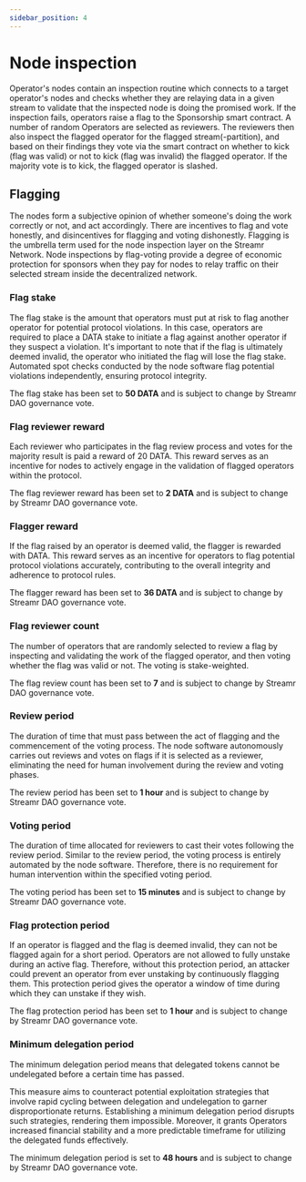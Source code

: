 ```yaml
---
sidebar_position: 4
---
```


# Node inspection
Operator's nodes contain an inspection routine which connects to a target operator's nodes and checks whether they are relaying data in a given stream to validate that the inspected node is doing the promised work. If the inspection fails, operators raise a flag to the Sponsorship smart contract. A number of random Operators are selected as reviewers. The reviewers then also inspect the flagged operator for the flagged stream(-partition), and based on their findings they vote via the smart contract on whether to kick (flag was valid) or not to kick (flag was invalid) the flagged operator. If the majority vote is to kick, the flagged operator is slashed.

## Flagging
The nodes form a subjective opinion of whether someone's doing the work correctly or not, and act accordingly. There are incentives to flag and vote honestly, and disincentives for flagging and voting dishonestly. Flagging is the umbrella term used for the node inspection layer on the Streamr Network. Node inspections by flag-voting provide a degree of economic protection for sponsors when they pay for nodes to relay traffic on their selected stream inside the decentralized network.

### Flag stake
The flag stake is the amount that operators must put at risk to flag another operator for potential protocol violations. In this case, operators are required to place a DATA stake to initiate a flag against another operator if they suspect a violation. It's important to note that if the flag is ultimately deemed invalid, the operator who initiated the flag will lose the flag stake. Automated spot checks conducted by the node software flag potential violations independently, ensuring protocol integrity.

The flag stake has been set to **50 DATA** and is subject to change by Streamr DAO governance vote.

### Flag reviewer reward
Each reviewer who participates in the flag review process and votes for the majority result is paid a reward of 20 DATA. This reward serves as an incentive for nodes to actively engage in the validation of flagged operators within the protocol.

The flag reviewer reward has been set to **2 DATA** and is subject to change by Streamr DAO governance vote.

### Flagger reward
If the flag raised by an operator is deemed valid, the flagger is rewarded with DATA. This reward serves as an incentive for operators to flag potential protocol violations accurately, contributing to the overall integrity and adherence to protocol rules.

The flagger reward has been set to **36 DATA** and is subject to change by Streamr DAO governance vote.

### Flag reviewer count
The number of operators that are randomly selected to review a flag by inspecting and validating the work of the flagged operator, and then voting whether the flag was valid or not. The voting is stake-weighted.

The flag review count has been set to **7** and is subject to change by Streamr DAO governance vote.

### Review period
The duration of time that must pass between the act of flagging and the commencement of the voting process. The node software autonomously carries out reviews and votes on flags if it is selected as a reviewer, eliminating the need for human involvement during the review and voting phases.

The review period has been set to **1 hour** and is subject to change by Streamr DAO governance vote.

### Voting period
The duration of time allocated for reviewers to cast their votes following the review period. Similar to the review period, the voting process is entirely automated by the node software. Therefore, there is no requirement for human intervention within the specified voting period.

The voting period has been set to **15 minutes** and is subject to change by Streamr DAO governance vote.

### Flag protection period
If an operator is flagged and the flag is deemed invalid, they can not be flagged again for a short period. Operators are not allowed to fully unstake during an active flag. Therefore, without this protection period, an attacker could prevent an operator from ever unstaking by continuously flagging them. This protection period gives the operator a window of time during which they can unstake if they wish.

The flag protection period has been set to **1 hour** and is subject to change by Streamr DAO governance vote.

### Minimum delegation period
The minimum delegation period means that delegated tokens cannot be undelegated before a certain time has passed.

This measure aims to counteract potential exploitation strategies that involve rapid cycling between delegation and undelegation to garner disproportionate returns. Establishing a minimum delegation period disrupts such strategies, rendering them impossible. Moreover, it grants Operators increased financial stability and a more predictable timeframe for utilizing the delegated funds effectively.

The minimum delegation period is set to **48 hours** and is subject to change by Streamr DAO governance vote.